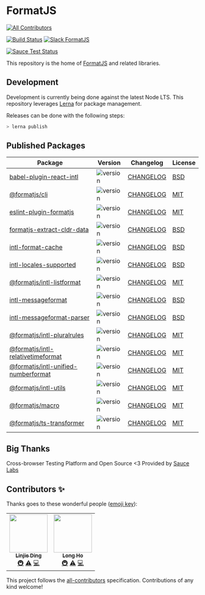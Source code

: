 # FormatJS

<!-- ALL-CONTRIBUTORS-BADGE:START - Do not remove or modify this section -->

[![All Contributors](https://img.shields.io/badge/all_contributors-2-orange.svg?style=flat-square)](#contributors-)

<!-- ALL-CONTRIBUTORS-BADGE:END -->

[![Build Status](https://travis-ci.org/formatjs/formatjs.svg?branch=master)](https://travis-ci.org/formatjs/formatjs)
[![Slack FormatJS](https://img.shields.io/badge/slack-@formatjs-green.svg?logo=slack)](https://join.slack.com/t/formatjs/shared_invite/enQtNjM2MjM4NjE4ODIxLTMyMWE0YTNhMTlmMzZlNzJlNjEzMWY0YjM2ODUxYjlmNDE2YzQyMDIxZDg3Y2Q5YWNlMzhhYzRiNDk0OGQwNGI)

[![Sauce Test Status](https://saucelabs.com/browser-matrix/formatjsproject.svg)](https://saucelabs.com/u/formatjsproject)

This repository is the home of [FormatJS](http://formatjs.io/) and related libraries.

## Development

Development is currently being done against the latest Node LTS. This repository leverages [Lerna][] for package management.

Releases can be done with the following steps:

```js
> lerna publish
```

## Published Packages

| Package                                                                                                  | Version                                                                  | Changelog                                                     | License                                               |
| -------------------------------------------------------------------------------------------------------- | ------------------------------------------------------------------------ | ------------------------------------------------------------- | ----------------------------------------------------- |
| [babel-plugin-react-intl](https://www.npmjs.com/package/babel-plugin-react-intl)                         | ![version](https://badgen.net/npm/v/babel-plugin-react-intl)             | [CHANGELOG](packages/babel-plugin-react-intl/CHANGELOG.md)    | [BSD](packages/babel-plugin-react-intl/LICENSE.md)    |
| [@formatjs/cli](https://www.npmjs.com/package/@formatjs/cli)                                             | ![version](https://badgen.net/npm/v/@formatjs/cli)                       | [CHANGELOG](packages/cli/CHANGELOG.md)                        | [MIT](packages/cli/LICENSE.md)                        |
| [eslint-plugin-formatjs](https://www.npmjs.com/package/eslint-plugin-formatjs)                           | ![version](https://badgen.net/npm/v/eslint-plugin-formatjs)              | [CHANGELOG](packages/eslint-plugin-formatjs/CHANGELOG.md)     | [MIT](packages/eslint-plugin-formatjs/LICENSE.md)     |
| [formatjs-extract-cldr-data](https://www.npmjs.com/package/formatjs-extract-cldr-data)                   | ![version](https://badgen.net/npm/v/formatjs-extract-cldr-data)          | [CHANGELOG](packages/formatjs-extract-cldr-data/CHANGELOG.md) | [BSD](packages/formatjs-extract-cldr-data/LICENSE.md) |
| [intl-format-cache](https://www.npmjs.com/package/intl-format-cache)                                     | ![version](https://badgen.net/npm/v/intl-format-cache)                   | [CHANGELOG](packages/intl-format-cache/CHANGELOG.md)          | [BSD](packages/intl-format-cache/LICENSE.md)          |
| [intl-locales-supported](https://www.npmjs.com/package/intl-locales-supported)                           | ![version](https://badgen.net/npm/v/intl-locales-supported)              | [CHANGELOG](packages/intl-locales-supported/CHANGELOG.md)     | [BSD](packages/intl-locales-supported/LICENSE.md)     |
| [@formatjs/intl-listformat](https://www.npmjs.com/package/@formatjs/intl-listformat)                     | ![version](https://badgen.net/npm/v/@formatjs/intl-listformat)           | [CHANGELOG](packages/intl-listformat/CHANGELOG.md)            | [MIT](packages/intl-listformat/LICENSE.md)            |
| [intl-messageformat](https://www.npmjs.com/package/intl-messageformat)                                   | ![version](https://badgen.net/npm/v/intl-messageformat)                  | [CHANGELOG](packages/intl-messageformat/CHANGELOG.md)         | [BSD](packages/intl-messageformat/LICENSE.md)         |
| [intl-messageformat-parser](https://www.npmjs.com/package/intl-messageformat-parser)                     | ![version](https://badgen.net/npm/v/intl-messageformat-parser)           | [CHANGELOG](packages/intl-messageformat-parser/CHANGELOG.md)  | [BSD](packages/intl-messageformat-parser/LICENSE.md)  |
| [@formatjs/intl-pluralrules](https://www.npmjs.com/package/@formatjs/intl-pluralrules)                   | ![version](https://badgen.net/npm/v/@formatjs/intl-pluralrules)          | [CHANGELOG](packages/intl-pluralrules/CHANGELOG.md)           | [MIT](packages/intl-pluralrules/LICENSE.md)           |
| [@formatjs/intl-relativetimeformat](https://www.npmjs.com/package/@formatjs/intl-relativetimeformat)     | ![version](https://badgen.net/npm/v/@formatjs/intl-relativetimeformat)   | [CHANGELOG](packages/intl-relativetimeformat/CHANGELOG.md)    | [MIT](packages/intl-relativetimeformat/LICENSE.md)    |
| [@formatjs/intl-unified-numberformat](https://www.npmjs.com/package/@formatjs/intl-unified-numberformat) | ![version](https://badgen.net/npm/v/@formatjs/intl-unified-numberformat) | [CHANGELOG](packages/intl-unified-numberformat/CHANGELOG.md)  | [MIT](packages/intl-unified-numberformat/LICENSE.md)  |
| [@formatjs/intl-utils](https://www.npmjs.com/package/@formatjs/intl-utils)                               | ![version](https://badgen.net/npm/v/@formatjs/intl-utils)                | [CHANGELOG](packages/intl-utils/CHANGELOG.md)                 | [MIT](packages/intl-utils/LICENSE.md)                 |
| [@formatjs/macro](https://www.npmjs.com/package/@formatjs/macro)                                         | ![version](https://badgen.net/npm/v/@formatjs/cli)                       | [CHANGELOG](packages/cli/CHANGELOG.md)                        | [MIT](packages/cli/LICENSE.md)                        |
| [@formatjs/ts-transformer](https://www.npmjs.com/package/@formatjs/cli)                                  | ![version](https://badgen.net/npm/v/@formatjs/cli)                       | [CHANGELOG](packages/cli/CHANGELOG.md)                        | [MIT](packages/cli/LICENSE.md)                        |

## Big Thanks

Cross-browser Testing Platform and Open Source <3 Provided by [Sauce Labs][saucelabs]

[lerna]: https://lerna.js.org/
[saucelabs]: https://saucelabs.com

## Contributors ✨

Thanks goes to these wonderful people ([emoji key](https://allcontributors.org/docs/en/emoji-key)):

<!-- ALL-CONTRIBUTORS-LIST:START - Do not remove or modify this section -->
<!-- prettier-ignore-start -->
<!-- markdownlint-disable -->
<table>
  <tr>
    <td align="center"><a href="https://github.com/pyrocat101"><img src="https://avatars0.githubusercontent.com/u/541540?v=4" width="100px;" alt=""/><br /><sub><b>Linjie Ding</b></sub></a><br /><a href="#infra-pyrocat101" title="Infrastructure (Hosting, Build-Tools, etc)">🚇</a> <a href="https://github.com/formatjs/formatjs/commits?author=pyrocat101" title="Tests">⚠️</a> <a href="https://github.com/formatjs/formatjs/commits?author=pyrocat101" title="Code">💻</a></td>
    <td align="center"><a href="https://medium.com/@longho"><img src="https://avatars1.githubusercontent.com/u/198255?v=4" width="100px;" alt=""/><br /><sub><b>Long Ho</b></sub></a><br /><a href="#infra-longlho" title="Infrastructure (Hosting, Build-Tools, etc)">🚇</a> <a href="https://github.com/formatjs/formatjs/commits?author=longlho" title="Tests">⚠️</a> <a href="https://github.com/formatjs/formatjs/commits?author=longlho" title="Code">💻</a></td>
  </tr>
</table>

<!-- markdownlint-enable -->
<!-- prettier-ignore-end -->

<!-- ALL-CONTRIBUTORS-LIST:END -->

This project follows the [all-contributors](https://github.com/all-contributors/all-contributors) specification. Contributions of any kind welcome!
